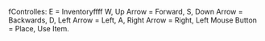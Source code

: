 fControlles:
E = Inventoryffff
W, Up Arrow = Forward,
S, Down Arrow = Backwards,
D, Left Arrow = Left,
A, Right Arrow = Right,
Left Mouse Button = Place, Use Item.

